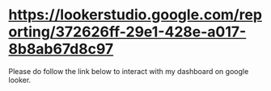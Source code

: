 # https://lookerstudio.google.com/reporting/372626ff-29e1-428e-a017-8b8ab67d8c97
Please do follow the link below to interact with my dashboard on google looker.


